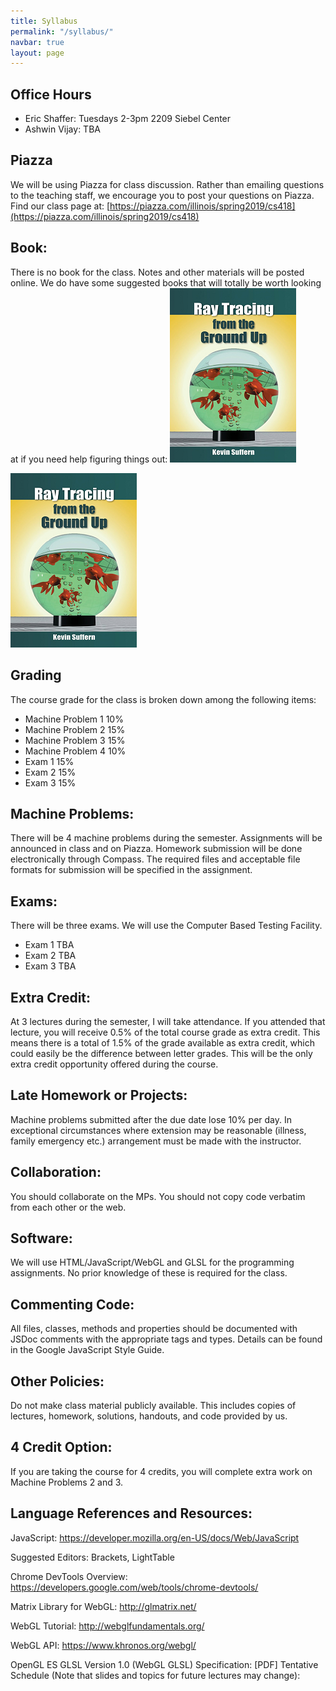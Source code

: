 ```yaml
---
title: Syllabus
permalink: "/syllabus/"
navbar: true
layout: page
---
```


## Office Hours ##
+ Eric Shaffer: Tuesdays 2-3pm 2209 Siebel Center
+ Ashwin Vijay: TBA

## Piazza ##
We will be using Piazza for class discussion. Rather than emailing questions to the teaching staff, we encourage you to post your questions on Piazza. 
Find our class page at:  [https://piazza.com/illinois/spring2019/cs418](https://piazza.com/illinois/spring2019/cs418)

## Book: ##
There is no book for the class. Notes and other materials will be posted online.
We do have some suggested books that will totally be worth looking at if you need help figuring things out:
![Fundamentals of Computer Graphics 4th Edition by Steve Marschner, Peter Shirley](/assets/img/book.png) 

![WebGL Programming Guide: Interactive 3D Graphics Programming with WebGL by Kouichi Matsuda and Rodger Lea](/assets/img/book.png) 


## Grading ##
The course grade for the class is broken down among the following items:

+ Machine Problem 1	 10%
+ Machine Problem 2	 15%
+ Machine Problem 3	 15%
+ Machine Problem 4	 10%
+ Exam 1	 15%
+ Exam 2 	15%
+ Exam 3	 15%
 
## Machine Problems: ##
There will be 4 machine problems during the semester. Assignments will be announced in class and on Piazza. Homework submission will be done electronically through Compass. The required files and acceptable file formats for submission will be specified in the assignment.

## Exams: ##
There will be three exams. We will use the Computer Based Testing Facility. 
+ Exam 1 TBA
+ Exam 2 TBA
+ Exam 3 TBA

## Extra Credit: ##
At 3 lectures during the semester, I will take attendance. If you attended that lecture, you will receive 0.5% of the total course grade as extra credit. This means there is a total of 1.5% of the grade available as extra credit, which could easily be the difference between letter grades. This will be the only extra credit opportunity offered during the course.

## Late Homework or Projects: ##
Machine problems submitted after the due date lose 10% per day. In exceptional circumstances where extension may be reasonable (illness, family emergency etc.) arrangement must be made with the instructor.

## Collaboration: ##
You should collaborate on the MPs. You should not copy code verbatim from each other or the web. 

## Software: ##
 We will use HTML/JavaScript/WebGL and GLSL for the programming assignments. No prior knowledge of these is required for the class.

## Commenting Code: ##
 All files, classes, methods and properties should be documented with JSDoc comments with the appropriate tags and types.
 Details can be found in the Google JavaScript Style Guide.

## Other Policies: ##
Do not make class material publicly available. This includes copies of lectures, homework, solutions, handouts, and code provided by us.

## 4 Credit Option: ##
If you are taking the course for 4 credits, you will complete extra work on Machine Problems 2 and  3.

## Language References and Resources: ##

JavaScript:  https://developer.mozilla.org/en-US/docs/Web/JavaScript
 
Suggested Editors: Brackets, LightTable
 
Chrome DevTools Overview: https://developers.google.com/web/tools/chrome-devtools/
 
Matrix Library for WebGL: http://glmatrix.net/
 
WebGL Tutorial: http://webglfundamentals.org/
 
WebGL API: https://www.khronos.org/webgl/
 
OpenGL ES GLSL Version 1.0 (WebGL GLSL) Specification: [PDF] 
Tentative Schedule (Note that slides and topics for future lectures may change):

